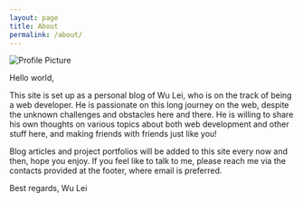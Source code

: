 ```yaml
---
layout: page
title: About
permalink: /about/
---
```


<img src="{{ site.baseurl }}/assets/Optimized-portrait.jpg" title="Profile Picture" class="profile">

Hello world, 

This site is set up as a personal blog of Wu Lei, who is on the track of being a web developer. He is passionate on this long journey on the web, despite the unknown challenges and obstacles here and there. He is willing to share his own thoughts on various topics about both web development and other stuff here, and making friends with friends just like you! 

Blog articles and project portfolios will be added to this site every now and then, hope you enjoy. If you feel like to talk to me, please reach me via the contacts provided at the footer, where email is preferred. 

Best regards, 
Wu Lei
